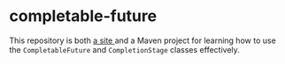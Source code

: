 # completable-future

This repository is both [a site ](https://kewne.github.io/completable-future)
and a Maven project for learning how to use the `CompletableFuture` and
`CompletionStage` classes effectively.
